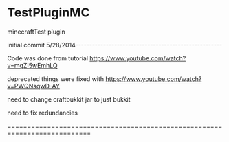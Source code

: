 TestPluginMC
============

minecraftTest plugin

initial commit 5/28/2014-----------------------------------------------------

Code was done from tutorial
https://www.youtube.com/watch?v=mqZI5wEmhLQ

deprecated things were fixed with 
https://www.youtube.com/watch?v=PWQNsqwD-AY

need to change craftbukkit jar to just bukkit

need to fix redundancies

===========================================================================
